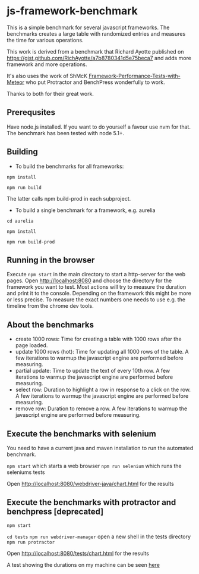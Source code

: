 # js-framework-benchmark

This is a simple benchmark for several javascript frameworks. The benchmarks creates a large table with randomized entries and measures the time for various operations.

This work is derived from a benchmark that Richard Ayotte published on https://gist.github.com/RichAyotte/a7b8780341d5e75beca7 and adds more framework and more operations.

It's also uses the work of ShMcK [Framework-Performance-Tests-with-Meteor](https://github.com/ShMcK/Framework-Performance-Tests-with-Meteor) who put Protractor and BenchPress wonderfully to work.

Thanks to both for their great work.

## Prerequsites

Have node.js installed. If you want to do yourself a favour use nvm for that. The benchmark has been tested with node 5.1+.

## Building

* To build the benchmarks for all frameworks:

`npm install`

`npm run build`

The latter calls npm build-prod in each subproject.

* To build a single benchmark for a framework, e.g. aurelia

`cd aurelia`

`npm install`

`npm run build-prod`

## Running in the browser

Execute `npm start` in the main directory to start a http-server for the web pages.
Open [http://localhost:8080](http://localhost:8080/) and choose the directory for the framework you want to test.
Most actions will try to measure the duration and print it to the console. Depending on the framework this might be more or less precise. To measure the exact numbers one needs to use e.g. the timeline from the chrome dev tools.

## About the benchmarks

* create 1000 rows: Time for creating a table with 1000 rows after the page loaded.
* update 1000 rows (hot): Time for updating all 1000 rows of the table. A few iterations to warmup the javascript engine are performed before measuring.
* partial update: Time to update the text of every 10th row. A few iterations to warmup the javascript engine are performed before measuring.
* select row: Duration to highlight a row in response to a click on the row. A few iterations to warmup the javascript engine are performed before measuring.
* remove row: Duration to remove a row. A few iterations to warmup the javascript engine are performed before measuring.

## Execute the benchmarks with selenium

You need to have a current java and maven installation to run the automated benchmark.

`npm start`
which starts a web browser
`npm run selenium`
which runs the seleniums tests

Open [http://localhost:8080/webdriver-java/chart.html](http://localhost:8080/webdriver-java/chart.html) for the results

## Execute the benchmarks with protractor and benchpress [deprecated]

`npm start`

`cd tests`
`npm run webdriver-manager`
open a new shell in the tests directory
`npm run protractor`

Open [http://localhost:8080/tests/chart.html](http://localhost:8080/tests/chart.html) for the results

A test showing the durations on my machine can be seen [here](https://rawgit.com/krausest/js-framework-benchmark/master/tests/chart.html)

